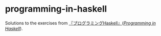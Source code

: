 programming-in-haskell
======================

Solutions to the exercises from [『プログラミングHaskell』](https://estore.ohmsha.co.jp/titles/978427406781P)([*Programming in Haskell*](http://www.cambridge.org/catalogue/catalogue.asp?isbn=0521871727)).
